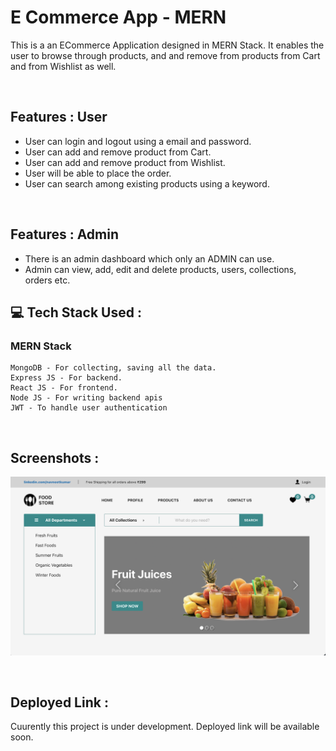 # **E Commerce App - MERN**
This is a an ECommerce Application designed in MERN Stack.
It enables the user to browse through products, and and remove from products from Cart and from Wishlist as well.

</br>

## **Features : User**
- User can login and logout using a email and password.
- User can add and remove product from Cart.
- User can add and remove product from Wishlist.
- User will be able to place the order.
- User can search among existing products using a keyword. 

</br>

## **Features : Admin**
- There is an admin dashboard which only an ADMIN can use.
- Admin can view, add, edit and delete products, users, collections, orders etc.


## 💻 **Tech Stack Used :**

### MERN Stack

    MongoDB - For collecting, saving all the data.
    Express JS - For backend.
    React JS - For frontend.
    Node JS - For writing backend apis
    JWT - To handle user authentication 

</br>

## **Screenshots :**

![Web Site Image](./src/screenshots/screenshot.png)

<br>

## **Deployed Link :**
Cuurently this project is under development.
Deployed link will be available soon.

<br>